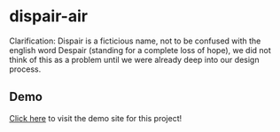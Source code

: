 # dispair-air

Clarification: Dispair is a ficticious name, not to be confused with the english word Despair (standing for a complete loss of hope), we did not think of this as a problem until we were already deep into our design process.

## Demo
<a href="https://raw.githack.com/riley-ad-clark/dispair-air/main/index.html">Click here</a> to visit the demo site for this project!
